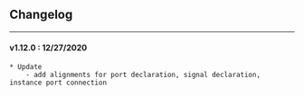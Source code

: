## Changelog
***

#### v1.12.0 : 12/27/2020

	* Update
		- add alignments for port declaration, signal declaration, instance port connection

